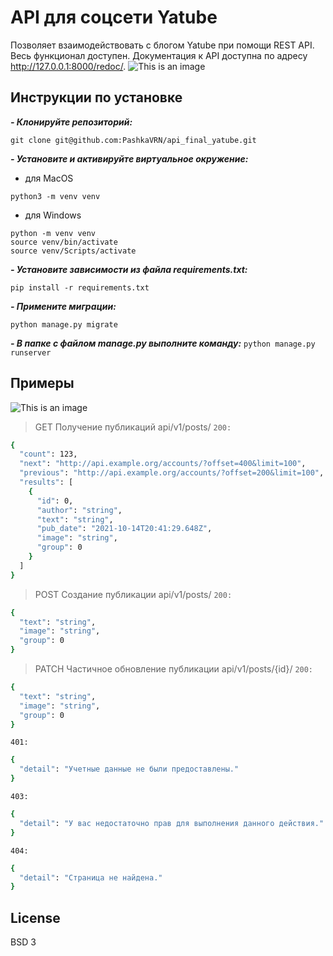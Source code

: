 # API для соцсети Yatube

Позволяет взаимодействовать с блогом Yatube при помощи REST API. Весь функционал доступен. 
Документация к API доступна по адресу http://127.0.0.1:8000/redoc/.
![This is an image](https://i.ytimg.com/vi/5YJ_dlM1ibc/maxresdefault.jpg)

## Инструкции по установке
***- Клонируйте репозиторий:***
```
git clone git@github.com:PashkaVRN/api_final_yatube.git
```

***- Установите и активируйте виртуальное окружение:***
- для MacOS
```
python3 -m venv venv
```
- для Windows
```
python -m venv venv
source venv/bin/activate
source venv/Scripts/activate
```

***- Установите зависимости из файла requirements.txt:***
```
pip install -r requirements.txt
```

***- Примените миграции:***
```
python manage.py migrate
```

***- В папке с файлом manage.py выполните команду:***
```python manage.py runserver```

## Примеры
![This is an image](https://i.imgur.com/q3PJ8vS.png)
> GET Получение публикаций api/v1/posts/
```200:```

```sh
{
  "count": 123,
  "next": "http://api.example.org/accounts/?offset=400&limit=100",
  "previous": "http://api.example.org/accounts/?offset=200&limit=100",
  "results": [
    {
      "id": 0,
      "author": "string",
      "text": "string",
      "pub_date": "2021-10-14T20:41:29.648Z",
      "image": "string",
      "group": 0
    }
  ]
}
```

> POST Создание публикации api/v1/posts/
```200:```

```sh
{
  "text": "string",
  "image": "string",
  "group": 0
}
```

> PATCH Частичное обновление публикации api/v1/posts/{id}/
```200:```

```sh
{
  "text": "string",
  "image": "string",
  "group": 0
}
```

```401:```

```sh
{
  "detail": "Учетные данные не были предоставлены."
}
```

```403:```

```sh
{
  "detail": "У вас недостаточно прав для выполнения данного действия."
}
```

```404:```

```sh
{
  "detail": "Страница не найдена."
}
```

## License
BSD 3
